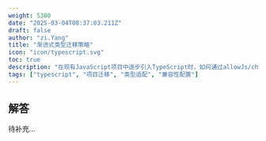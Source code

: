 ```yaml
---
weight: 5300
date: "2025-03-04T08:37:03.211Z"
draft: false
author: "zi.Yang"
title: "渐进式类型迁移策略"
icon: "icon/typescript.svg"
toc: true
description: "在现有JavaScript项目中逐步引入TypeScript时，如何通过allowJs/checkJs配置实现渐进迁移？列举迁移过程中处理无类型第三方库的三种解决方案（如快速any标注、补充声明文件等）。"
tags: ["typescript", "项目迁移", "类型适配", "兼容性配置"]
---
```


## 解答

待补充...
